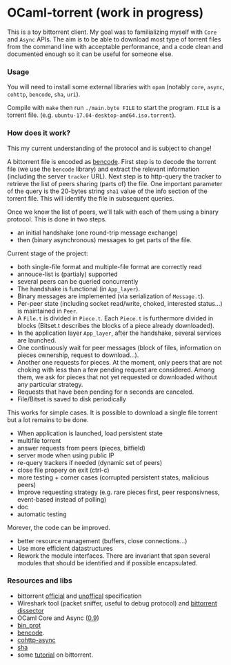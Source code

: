 # OCaml-torrent (work in progress)

This is a toy bittorrent client. My goal was to familializing myself with `Core` and `Async` APIs. The aim is to be able to download most type of torrent files from the command line with acceptable performance, and a code clean and documented enough so it can be useful for someone else.

### Usage

You will need to install some external libraries with `opam` (notably `core`, `async`, `cohttp`, `bencode`, `sha`, `uri`).

Compile with `make` then run `./main.byte FILE` to start the program. `FILE` is a torrent file. (e.g. `ubuntu-17.04-desktop-amd64.iso.torrent`).

### How does it work?

This my current understanding of the protocol and is subject to change!

A bittorrent file is encoded as [bencode](https://en.wikipedia.org/wiki/Bencode). First step is to decode the torrent file (we use the `bencode` library) and extract the relevant information (including the server `tracker` URL). Next step is to http-query the tracker to retrieve the list of peers sharing (parts of) the file. One important parameter of the query is the 20-bytes string `sha1` value of the info section of the torrent file. This will identify the file in subsequent queries.

Once we know the list of peers, we'll talk with each of them using a binary protocol. This is done in two steps.
 * an initial handshake (one round-trip message exchange)
 * then (binary asynchronous) messages to get parts of the file.

Current stage of the project: 
 * both single-file format and multiple-file format are correctly read
 * annouce-list is (partialy) supported
 * several peers can be queried concurrently
 * The handshake is functional (in `App_layer`).
 * Binary messages are implemented (via serialization of `Message.t`). 
 * Per-peer state (including socket read/write, choked, interested status...) is maintained in `Peer`.
 * A `File.t` is divided in `Piece.t`. Each `Piece.t` is furthermore divided in blocks (Bitset.t describes the blocks of a piece already downloaded). 
 * In the application layer `App_layer`, after the handshake, several services are launched. 
 * One continuously wait for peer messages (block of files, information on pieces ownership, request to download...). 
 * Another one requests for pieces. At the moment, only peers that are not choking with less than a few pending request are considered. Among them, we ask for pieces that not yet requested or downloaded without any particular strategy.
* Requests that have been pending for n seconds are canceled. 
* File/Bitset is saved to disk periodically

This works for simple cases. It is possible to download a single file torrent but a lot remains to be done. 
* When application is launched, load persistent state 
* multifile torrent
* answer requests from peers (pieces, bitfield) 
* server mode when using public IP 
* re-query trackers if needed (dynamic set of peers)
* close file propery on exit (ctrl-c)
* more testing + corner cases (corrupted persistent states, malicious peers)
* Improve requesting strategy (e.g. rare pieces first, peer responsivness, event-based instead of polling)
* doc
* automatic testing

Morever, the code can be improved.
* better resource management (buffers, close connections...)
* Use more efficient datastructures
* Rework the module interfaces. There are invariant that span several modules that should be identified and if possible encapsulated. 

### Resources and libs

* bittorrent [official](http://bittorrent.org/beps/bep_0000.html) and [unoffical](https://wiki.theory.org/index.php/Main_Page) specification
* Wireshark tool (packet sniffer, useful to debug protocol) and [bittorrent dissector](https://wiki.wireshark.org/BitTorrent)
* OCaml Core and Async ([0.9](https://ocaml.janestreet.com/ocaml-core/v0.9/doc/)) 
* [bin_prot](https://github.com/janestreet/bin_prot)
* [bencode](https://github.com/rgrinberg/bencode).
* [cohttp-async](https://github.com/mirage/ocaml-cohttp)
* [sha](https://github.com/vincenthz/ocaml-sha)
* some [tutorial](http://www.kristenwidman.com/blog/71/how-to-write-a-bittorrent-client-part-2) on bittorrent.
